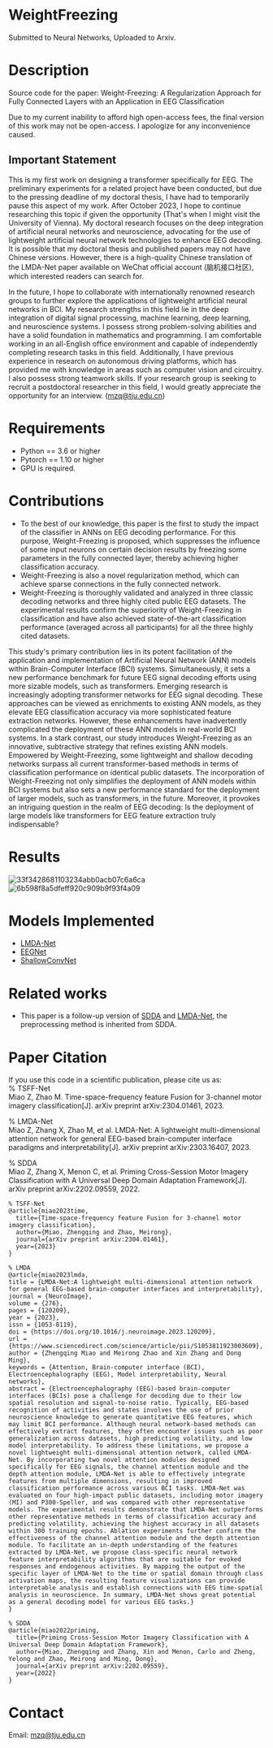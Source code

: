 # WeightFreezing
Submitted to Neural Networks, Uploaded to Arxiv.

# Description
Source code for the paper: Weight-Freezing: A Regularization Approach for Fully Connected Layers with an Application in EEG Classification

Due to my current inability to afford high open-access fees, the final version of this work may not be open-access. I apologize for any inconvenience caused.

## Important Statement
This is my first work on designing a transformer specifically for EEG. The preliminary experiments for a related project have been conducted, but due to the pressing deadline of my doctoral thesis, I have had to temporarily pause this aspect of my work. After October 2023, I hope to continue researching this topic if given the opportunity (That's when I might visit the University of Vienna). 
My doctoral research focuses on the deep integration of artificial neural networks and neuroscience, advocating for the use of lightweight artificial neural network technologies to enhance EEG decoding. It is possible that my doctoral thesis and published papers may not have Chinese versions. However, there is a high-quality Chinese translation of the LMDA-Net paper available on WeChat official account (脑机接口社区), which interested readers can search for.

In the future, I hope to collaborate with internationally renowned research groups to further explore the applications of lightweight artificial neural networks in BCI. My research strengths in this field lie in the deep integration of digital signal processing, machine learning, deep learning, and neuroscience systems. I possess strong problem-solving abilities and have a solid foundation in mathematics and programming. I am comfortable working in an all-English office environment and capable of independently completing research tasks in this field. Additionally, I have previous experience in research on autonomous driving platforms, which has provided me with knowledge in areas such as computer vision and circuitry. I also possess strong teamwork skills.
If your research group is seeking to recruit a postdoctoral researcher in this field, I would greatly appreciate the opportunity for an interview. (mzq@tju.edu.cn)

# Requirements
- Python == 3.6 or higher
- Pytorch == 1.10 or higher
- GPU is required. 

# Contributions
- To the best of our knowledge, this paper is the first to study the impact of the classifier in ANNs on EEG decoding performance. For this purpose, Weight-Freezing is proposed, which suppresses the influence of some input neurons on certain decision results by freezing some parameters in the fully connected layer, thereby achieving higher classification accuracy.
- Weight-Freezing is also a novel regularization method, which can achieve sparse connections in the fully connected network.
- Weight-Freezing is thoroughly validated and analyzed in three classic decoding networks and three highly cited public EEG datasets. The experimental results confirm the superiority of Weight-Freezing in classification and have also achieved state-of-the-art classification performance (averaged across all participants) for all the three highly cited datasets.

This study's primary contribution lies in its potent facilitation of the application and implementation of Artificial Neural Network (ANN) models within Brain-Computer Interface (BCI) systems. Simultaneously, it sets a new performance benchmark for future EEG signal decoding efforts using more sizable models, such as transformers.
Emerging research is increasingly adopting transformer networks for EEG signal decoding. These approaches can be viewed as enrichments to existing ANN models, as they elevate EEG classification accuracy via more sophisticated feature extraction networks. However, these enhancements have inadvertently complicated the deployment of these ANN models in real-world BCI systems.
In a stark contrast, our study introduces Weight-Freezing as an innovative, subtractive strategy that refines existing ANN models. Empowered by Weight-Freezing, some lightweight and shallow decoding networks surpass all current transformer-based methods in terms of classification performance on identical public datasets.
The incorporation of Weight-Freezing not only simplifies the deployment of ANN models within BCI systems but also sets a new performance standard for the deployment of larger models, such as transformers, in the future. Moreover, it provokes an intriguing question in the realm of EEG decoding: Is the deployment of large models like transformers for EEG feature extraction truly indispensable?

# Results
![33f3428681103234abb0acb07c6a6ca](https://github.com/MiaoZhengQing/WeightFreezing/assets/116713490/abb617bd-f3ae-418f-9dd5-5ffb24cbbb4f)
![6b598f8a5dfeff920c909b9f93f4a09](https://github.com/MiaoZhengQing/WeightFreezing/assets/116713490/5a86123d-852c-405d-b98b-539e039243a6)

# Models Implemented
- [LMDA-Net](https://doi.org/10.1016/j.neuroimage.2023.120209)
- [EEGNet](https://github.com/vlawhern/arl-eegmodels)
- [ShallowConvNet](https://github.com/TNTLFreiburg/braindecode)

# Related works
- This paper is a follow-up version of [SDDA](https://arxiv.org/pdf/2202.09559.pdf) and [LMDA-Net](https://doi.org/10.1016/j.neuroimage.2023.120209), the preprocessing method is inherited from SDDA.


# Paper Citation
If you use this code in a scientific publication, please cite us as:  
% TSFF-Net  
Miao Z, Zhao M. Time-space-frequency feature Fusion for 3-channel motor imagery classification[J]. arXiv preprint arXiv:2304.01461, 2023.

% LMDA-Net  
Miao Z, Zhang X, Zhao M, et al. LMDA-Net: A lightweight multi-dimensional attention network for general EEG-based brain-computer interface paradigms and interpretability[J]. arXiv preprint arXiv:2303.16407, 2023.

% SDDA  
Miao Z, Zhang X, Menon C, et al. Priming Cross-Session Motor Imagery Classification with A Universal Deep Domain Adaptation Framework[J]. arXiv preprint arXiv:2202.09559, 2022.

```
% TSFF-Net
@article{miao2023time,
  title={Time-space-frequency feature Fusion for 3-channel motor imagery classification},
  author={Miao, Zhengqing and Zhao, Meirong},
  journal={arXiv preprint arXiv:2304.01461},
  year={2023}
}

% LMDA
@article{miao2023lmda,
title = {LMDA-Net:A lightweight multi-dimensional attention network for general EEG-based brain-computer interfaces and interpretability},
journal = {NeuroImage},
volume = {276},
pages = {120209},
year = {2023},
issn = {1053-8119},
doi = {https://doi.org/10.1016/j.neuroimage.2023.120209},
url = {https://www.sciencedirect.com/science/article/pii/S1053811923003609},
author = {Zhengqing Miao and Meirong Zhao and Xin Zhang and Dong Ming},
keywords = {Attention, Brain-computer interface (BCI), Electroencephalography (EEG), Model interpretability, Neural networks},
abstract = {Electroencephalography (EEG)-based brain-computer interfaces (BCIs) pose a challenge for decoding due to their low spatial resolution and signal-to-noise ratio. Typically, EEG-based recognition of activities and states involves the use of prior neuroscience knowledge to generate quantitative EEG features, which may limit BCI performance. Although neural network-based methods can effectively extract features, they often encounter issues such as poor generalization across datasets, high predicting volatility, and low model interpretability. To address these limitations, we propose a novel lightweight multi-dimensional attention network, called LMDA-Net. By incorporating two novel attention modules designed specifically for EEG signals, the channel attention module and the depth attention module, LMDA-Net is able to effectively integrate features from multiple dimensions, resulting in improved classification performance across various BCI tasks. LMDA-Net was evaluated on four high-impact public datasets, including motor imagery (MI) and P300-Speller, and was compared with other representative models. The experimental results demonstrate that LMDA-Net outperforms other representative methods in terms of classification accuracy and predicting volatility, achieving the highest accuracy in all datasets within 300 training epochs. Ablation experiments further confirm the effectiveness of the channel attention module and the depth attention module. To facilitate an in-depth understanding of the features extracted by LMDA-Net, we propose class-specific neural network feature interpretability algorithms that are suitable for evoked responses and endogenous activities. By mapping the output of the specific layer of LMDA-Net to the time or spatial domain through class activation maps, the resulting feature visualizations can provide interpretable analysis and establish connections with EEG time-spatial analysis in neuroscience. In summary, LMDA-Net shows great potential as a general decoding model for various EEG tasks.}
}

% SDDA
@article{miao2022priming,
  title={Priming Cross-Session Motor Imagery Classification with A Universal Deep Domain Adaptation Framework},
  author={Miao, Zhengqing and Zhang, Xin and Menon, Carlo and Zheng, Yelong and Zhao, Meirong and Ming, Dong},
  journal={arXiv preprint arXiv:2202.09559},
  year={2022}
}
```

# Contact
Email: mzq@tju.edu.cn
